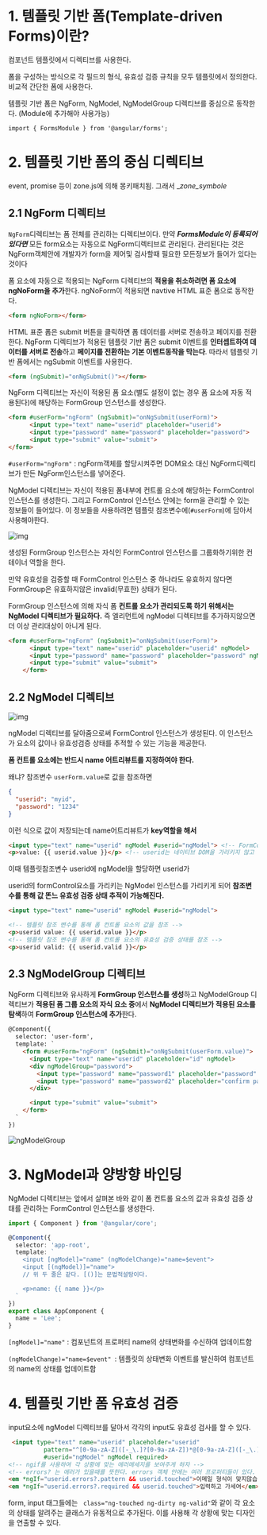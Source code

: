 # 1. 템플릿 기반 폼(Template-driven Forms)이란?

컴포넌트 템플릿에서 디렉티브를 사용한다.

폼을 구성하는 방식으로 각 필드의 형식, 유효성 검증 규칙을 모두 템플릿에서 정의한다. 비교적 간단한 폼에 사용한다.

템플릿 기반 폼은 NgForm, NgModel, NgModelGroup 디렉티브를 중심으로 동작한다.  (Module에 추가해야 사용가능)

`import { FormsModule } from '@angular/forms';`



# 2. 템플릿 기반 폼의 중심 디렉티브

event, promise 등이 zone.js에 의해 몽키패치됨. 그래서 __zone_symbole_




## 2.1 NgForm 디렉티브

`NgForm`디렉티브는 폼 전체를 관리하는 디렉티브이다.  만약 ***FormsModule이 등록되어 있다면*** 모든 form요소는 자동으로  NgForm디렉티브로 관리된다. 관리된다는 것은 NgForm객체안에 개발자가 form을 제어및 검사할때 필요한 모든정보가 들어가 있다는것이다



폼 요소에 자동으로 적용되는 NgForm 디렉티브의 **적용을 취소하려면 폼 요소에 ngNoForm을 추가**한다. ngNoForm이 적용되면 navtive HTML 표준 폼으로 동작한다.

```html
<form ngNoForm></form>
```



HTML 표준 폼은 submit 버튼을 클릭하면 폼 데이터를 서버로 전송하고 페이지를 전환한다. NgForm 디렉티브가 적용된 템플릿 기반 폼은 submit 이벤트를 **인터셉트하여 데이터를 서버로 전송**하고 **페이지를 전환하는 기본 이벤트동작을 막는다**. 따라서 템플릿 기반 폼에서는 ngSubmit 이벤트를 사용한다.

```HTML 표준 폼은 submit 버튼을 클릭하면 폼 데이터를 서버로 전송하고 페이지를 전환하지만html
<form (ngSubmit)="onNgSubmit()"></form>
```



NgForm 디렉티브는 자신이 적용된 폼 요소(별도 설정이 없는 경우 폼 요소에 자동 적용된다)에 해당하는 FormGroup 인스턴스를 생성한다. 

```html
<form #userForm="ngForm" (ngSubmit)="onNgSubmit(userForm)">
      <input type="text" name="userid" placeholder="userid">
      <input type="password" name="password" placeholder="password">
      <input type="submit" value="submit">
</form>
```

`#userForm="ngForm"`  : ngForm객체를 할당시켜주면 DOM요소 대신 NgForm디렉티브가 만든 NgForm인스턴스를 넣어준다.

NgModel 디렉티브는 자신이 적용된 폼내부에  컨트롤 요소에 해당하는 FormControl 인스턴스를 생성한다. 그리고 FormControl 인스턴스 안에는 form을 관리할 수 있는 정보들이 들어있다. 이 정보들을 사용하려면 템플릿 참조변수에(`#userForm`)에 담아서 사용해야한다.

![img](http://poiemaweb.com/img/form-no-ngmodel.png)

생성된 FormGroup 인스턴스는  자식인 FormControl 인스턴스를 그룹화하기위한 컨테이너 역할을 한다.

만약 유효성을 검증할 때 FormControl 인스턴스 중 하나라도 유효하지 않다면 FormGroup은 유효하지않은 invalid(무효한)  상태가 된다.

FormGroup 인스턴스에 의해 자식 폼 **컨트롤 요소가 관리되도록 하기 위해서는 NgModel 디렉티브가 필요하다.**  즉 엘리먼트에 ngModel 디렉티브를 추가하지않으면 더 이상 관리대상이 아니게 된다.

```html
<form #userForm="ngForm" (ngSubmit)="onNgSubmit(userForm)">
      <input type="text" name="userid" placeholder="userid" ngModel>
      <input type="password" name="password" placeholder="password" ngModel>
      <input type="submit" value="submit">
    </form>
```



## 2.2 NgModel 디렉티브

![img](http://poiemaweb.com/img/form-formcontrol.png)



ngModel 디렉티브를 달아줌으로써 FormControl 인스턴스가 생성된다. 이 인스턴스가 요소의 값이나 유효성검증 상태를 추적할 수 있는 기능을 제공한다.

**폼 컨트롤 요소에는 반드시 name 어트리뷰트를 지정하여야 한다.**

왜냐? 참조변수 `userForm.value`로 값을 참조하면

```json
{
  "userid": "myid",
  "password": "1234"
}
```

이런 식으로 값이 저장되는데 name어트리뷰트가 **key역할을 해서**



```html
<input type="text" name="userid" ngModel #userid="ngModel"> <!-- FormControl 요소에도 참조변수를 사용할 수 있다.-->
<p>value: {{ userid.value }}</p> <!-- userid는 네이티브 DOM을 가리키지 않고 userid 폼 컨트롤 요소를 가리키는 NgModel 인스턴스를 가리킨다. -->
```



이때 템플릿참조변수 userid에 ngModel을 할당하면 userid가 

userid의 formControl요소를 가리키는 NgModel 인스턴스를 가리키게 되어 **참조변수를 통해 값 똔느 유효성 검증 상태 추적이 가능해진다.**

```html
<input type="text" name="userid" ngModel #userid="ngModel">

<!-- 템플릿 참조 변수를 통해 폼 컨트롤 요소의 값을 참조 -->
<p>userid value: {{ userid.value }}</p>
<!-- 템플릿 참조 변수를 통해 폼 컨트롤 요소의 유효성 검증 상태를 참조 -->
<p>userid valid: {{ userid.valid }}</p>
```



## 2.3 NgModelGroup 디렉티브

NgForm 디렉티브와 유사하게 **FormGroup 인스턴스를 생성**하고 NgModelGroup 디렉티브가 **적용된 폼 그룹 요소의 자식 요소 중**에서 **NgModel 디렉티브가 적용된 요소를 탐색**하여 **FormGroup 인스턴스에 추가**한다.

```html
@Component({
  selector: 'user-form',
  template: `
    <form #userForm="ngForm" (ngSubmit)="onNgSubmit(userForm.value)">
      <input type="text" name="userid" placeholder="id" ngModel>
      <div ngModelGroup="password">
        <input type="password" name="password1" placeholder="password" ngModel>
        <input type="password" name="password2" placeholder="confirm password" ngModel>
      </div>

      <input type="submit" value="submit">
    </form>
  `
})
```

![ngModelGroup](http://poiemaweb.com/img/ngmodelgroup.png)

# 3. NgModel과 양방향 바인딩

NgModel 디렉티브는 앞에서 살펴본 바와 같이 폼 컨트롤 요소의 값과 유효성 검증 상태를 관리하는 FormControl 인스턴스를 생성한다.

```typescript
import { Component } from '@angular/core';

@Component({
  selector: 'app-root',
  template: `
    <input [ngModel]="name" (ngModelChange)="name=$event">
	<input [(ngModel)]="name">
	// 위 두 줄은 같다. [()]는 문법적설탕이다. 

    <p>name: {{ name }}</p>
  `
})
export class AppComponent {
  name = 'Lee';
}
```

`[ngModel]="name"` : 컴포넌트의 프로퍼티 name의 상태변화를 수신하여 업데이트함

`(ngModelChange)="name=$event" `: 템플릿의 상태변화 이벤트를 발신하여 컴포넌트의 name의 상태를 업데이트함 

# 4. 템플릿 기반 폼 유효성 검증

input요소에 ngModel 디렉티브를 달아서	각각의 input도 유효성 검사를 할 수 있다.

```html
 <input type="text" name="userid" placeholder="userid"
          pattern="^[0-9a-zA-Z]([-_\.]?[0-9a-zA-Z])*@[0-9a-zA-Z]([-_\.]?[0-9a-zA-Z])*\.[a-zA-Z]{2,3}$"
          #userid="ngModel" ngModel required>
<!-- ngif를 사용하여 각 상황에 맞는 에러메세지를 보여주게 하자 --> 
<!-- errors? 는 에러가 있을때를 뜻한다. errors 객체 안에는 여러 프로퍼티들이 있다. -->
<em *ngIf="userid.errors?.pattern && userid.touched">이메일 형식이 맞지않습니다.</em>
<em *ngIf="userid.errors?.required && userid.touched">입력하고 가세여</em>
```



form, input 태그들에는 ` class="ng-touched ng-dirty ng-valid"`와 같이 각 요소의 상태를 알려주는 클래스가 유동적으로 추가된다. 이를 사용해 각 상황에 맞는 디자인을 연출할 수 있다.
